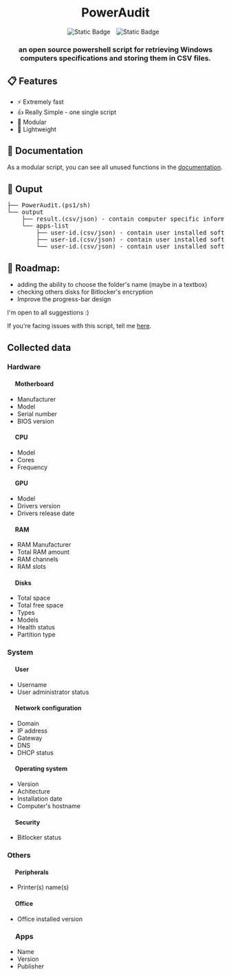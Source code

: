 <div align="center">
<h1>PowerAudit</h1>
<img alt="Static Badge" src="https://img.shields.io/badge/windows_version-8.1_%7C_10_%7C_11-green?style=for-the-badge&logo=windows&labelColor=%23313244&color=%2389dceb" style="margin-right: 10px">
<img alt="Static Badge" src="https://img.shields.io/badge/Release-v0.6.1-green?style=for-the-badge&labelColor=%23313244&color=%23a6e3a1" style="margin-right: 10px">
<h3>
an open source powershell script for retrieving Windows computers specifications and storing them in CSV files.
</h3>
</div>

## 📋 Features

- ⚡ Extremely fast
- 👍 Really Simple - one single script
- 🔧 Modular
- 🍃 Lightweight

## 📓 Documentation
As a modular script, you can see all unused functions in the [documentation](https://github.com/Yelodress/PowerShell-Audit-Tool/wiki/Documentation).

## 📁 Ouput
<pre>
├── PowerAudit.(ps1/sh)
└── output
    ├── result.(csv/json) - contain computer specific informations
    └── apps-list
        ├── user-id.(csv/json) - contain user installed software's 
        ├── user-id.(csv/json) - contain user installed software's
        └── user-id.(csv/json) - contain user installed software's
</pre>

## 🚧 Roadmap:
- adding the ability to choose the folder's name (maybe in a textbox)
- checking others disks for Bitlocker's encryption
- Improve the progress-bar design


I'm open to all suggestions :)

If you're facing issues with this script, tell me [here](https://github.com/Yelodress/PowerShell-Audit-Tool/issues).

## Collected data 
### Hardware
#### <img src="https://api.iconify.design/bi:motherboard-fill.svg?color=%23cdd6f4" height="15" alt="">  Motherboard
- Manufacturer
- Model
- Serial number
- BIOS version
#### <img src="https://api.iconify.design/ri:cpu-line.svg?color=%23cdd6f4" height="15" alt=""> CPU 
- Model
- Cores
- Frequency
#### <img src="https://api.iconify.design/bi:gpu-card.svg?color=%23cdd6f4" height="15" alt=""> GPU
- Model
- Drivers version
- Drivers release date
#### <img src="https://api.iconify.design/clarity:memory-solid.svg?color=%23cdd6f4" height="15"  alt=""> RAM
- RAM Manufacturer
- Total RAM amount
- RAM channels
- RAM slots
#### <img src="https://api.iconify.design/mdi:harddisk.svg?color=%23cdd6f4" height="15"  alt=""> Disks
- Total space
- Total free space
- Types
- Models
- Health status
- Partition type
### System
#### <img src="https://api.iconify.design/mdi:account.svg?color=%23cdd6f4" height="15"  alt=""> User
- Username
- User administrator status
#### <img src="https://api.iconify.design/material-symbols:router.svg?color=%23cdd6f4" height="15"  alt=""> Network configuration
- Domain
- IP address
- Gateway
- DNS
- DHCP status
#### <img src="https://api.iconify.design/mdi:microsoft-windows.svg?color=%23cdd6f4" height="15"  alt=""> Operating system
- Version
- Achitecture
- Installation date
- Computer's hostname
#### <img src="https://api.iconify.design/material-symbols:lock.svg?color=%23cdd6f4" height="15"  alt=""> Security
- Bitlocker status
### Others
#### <img src="https://api.iconify.design/mdi:printer.svg?color=%23cdd6f4" height="15"  alt=""> Peripherals
- Printer(s) name(s)
#### <img src="https://api.iconify.design/mdi:microsoft-office.svg?color=%23cdd6f4" height="15"  alt=""> Office
- Office installed version
###  <img src="https://api.iconify.design/material-symbols:deployed-code-update.svg?color=%23cdd6f4" height="15"  alt=""> Apps
- Name
- Version
- Publisher
